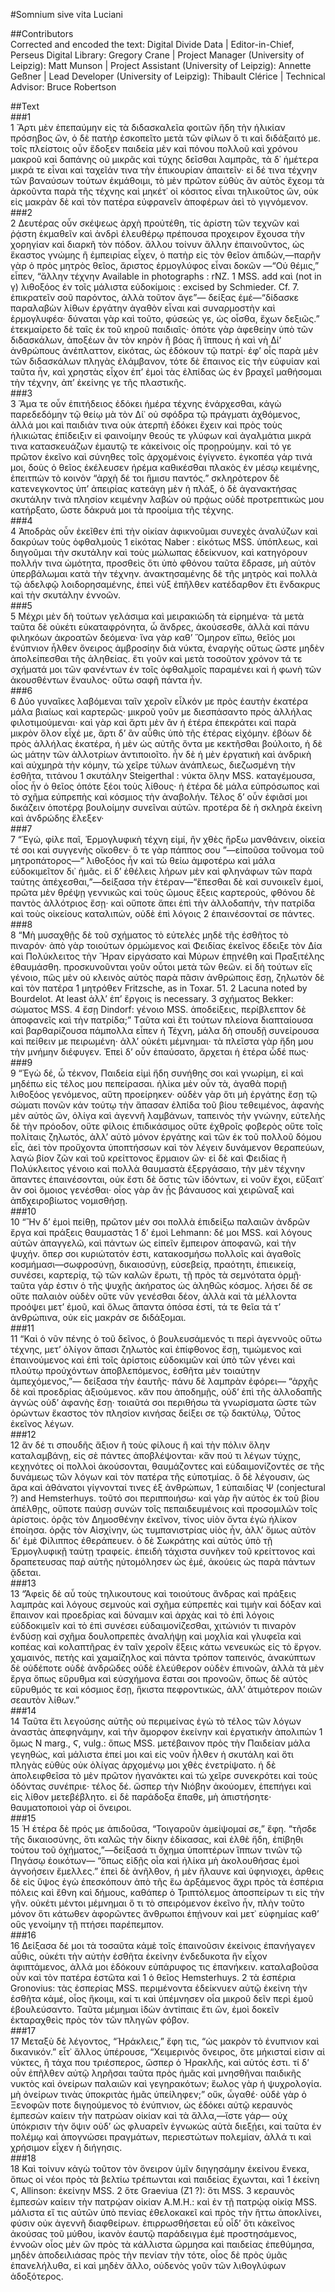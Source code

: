#Somnium sive vita Luciani  

##Contributors  
Corrected and encoded the text: Digital Divide Data | Editor-in-Chief, Perseus Digital Library: Gregory Crane | Project Manager (University of Leipzig): Matt Munson | Project Assistant (University of Leipzig): Annette Geßner | Lead Developer (University of Leipzig): Thibault Clérice | Technical Advisor: Bruce Robertson  

##Text  
###1  
1 Ἄρτι μὲν ἐπεπαύμην εἰς τὰ διδασκαλεῖα φοιτῶν ἤδη τὴν ἡλικίαν πρόσηβος ὤν, ὁ δὲ πατὴρ ἐσκοπεῖτο μετὰ τῶν φίλων ὅ τι καὶ διδάξαιτό με. τοῖς πλείστοις οὖν ἔδοξεν παιδεία μὲν καὶ πόνου πολλοῦ καὶ χρόνου μακροῦ καὶ δαπάνης οὐ μικρᾶς καὶ τύχης δεῖσθαι λαμπρᾶς, τὰ δ᾿ ἡμέτερα μικρά τε εἶναι καὶ ταχεῖάν τινα τὴν ἐπικουρίαν ἀπαιτεῖν· εἰ δέ τινα τέχνην τῶν βαναύσων τούτων ἐκμάθοιμι, τὸ μὲν πρῶτον εὐθὺς ἂν αὐτὸς ἔχεομ τὰ ἀρκοῦντα παρὰ τῆς τέχνης καὶ μηκέτ᾿ οἰ κόσιτος εἶναι τηλικοῦτος ὤν, οὐκ εἰς μακρὰν δὲ καὶ τὸν πατέρα εὐφρανεῖν ἀποφέρων ἀεὶ τὸ γιγνόμενον.  
###2  
2 Δευτέρας οὖν σκέψεως ἀρχὴ προὐτέθη, τίς ἀρίστη τῶν τεχνῶν καὶ ῥᾴστη ἐκμαθεῖν καὶ ἀνδρὶ ἐλευθέρῳ πρέπουσα προχειρον ἔχουσα τὴν χορηγίαν καὶ διαρκῆ τὸν πόδον. ἄλλου τοίνυν ἄλλην ἐπαινοῦντος, ὡς ἕκαστος γνώμης ἢ ἐμπειρίας εἶχεν, ὁ πατὴρ εἰς τὸν θεῖον ἀπιδών,—παρῆν γὰρ ὁ πρὸς μητρὸς θεῖος, ἄριστος ἑρμογλύφος εἶναι δοκῶν —“Οὐ θέμις,” εἶπεν, “ἄλλην τέχνην Available in photographs : rNZ. 1 MSS. add καὶ (not in γ) λιθοξόος ἐν τοῖς μάλιστα εὐδοκίμοις : excised by Schmieder. Cf. 7. ἐπικρατεῖν σοῦ παρόντος, ἀλλὰ τοῦτον ἄγε”— δείξας ἐμέ—“δίδασκε παραλαβὼν λίθων ἐργάτην ἀγαθὸν εἶναι καὶ συναρμοστὴν καὶ ἑρμογλυφέα· δύναται γὰρ καὶ τοῦτο, φύσεώς γε, ὡς οἶσθα, ἔχων δεξιῶς.” ἐτεκμαίρετο δὲ ταῖς ἐκ τοῦ κηροῦ παιδιαῖς· ὁπότε γὰρ ἀφεθείην ὑπὸ τῶν διδασκάλων, ἀποξέων ἂν τὸν κηρὸν ἢ βόας ἢ ἵππους ἡ καὶ νὴ Δίʼ ἀνθρώπους ἀνέπλαττον, εἰκότας, ὡς ἐδόκουν τῷ πατρί· ἐφʼ οἷς παρὰ μὲν τῶν διδασκάλων πληγὰς ἐλάμβανον, τότε δὲ ἔπαινος εἰς τὴν εὐφυίαν καὶ ταῦτα ἦν, καὶ χρηστὰς εἶχον ἐπʼ ἐμοὶ τὰς ἐλπίδας ὡς ἐν βραχεῖ μαθήσομαι τὴν τέχνην, ἀπʼ ἐκείνης γε τῆς πλαστικῆς.  
###3  
3 Ἅμα τε οὖν ἐπιτήδειος ἐδόκει ἡμέρα τέχνης ἐνάρχεσθαι, κἀγὼ παρεδεδόμην τῷ θείῳ μὰ τὸν Δί᾿ οὐ σφόδρα τῷ πράγματι ἀχθόμενος, ἀλλά μοι καὶ παιδιάν τινα οὐκ ἀτερπῆ ἐδόκει ἔχειν καὶ πρὸς τοὺς ἡλικιώτας ἐπίδειξιν εἰ φαινοίμην θεούς τε γλύφων καὶ ἀγαλμάτια μικρά τινα κατασκευάζων ἐμαυτῷ τε κἀκείνοις οἷς προῃρούμην. καὶ τό γε πρῶτον ἐκεῖνο καὶ σύνηθες τοῖς ἀρχομένοις ἐγίγνετο. ἐγκοπέα γάρ τινά μοι, δοὺς ὁ θεῖος ἐκέλευσεν ἠρέμα καθικέσθαι πλακὸς ἐν μέσῳ κειμένης, ἐπειτπὼν τὸ κοινὸν “ἀρχὴ δέ τοι ἥμισυ παντός.” σκληρότερον δὲ κατενεγκοντος ὑπʼ ἀπειρίας κατεάγη μὲν ἡ πλάξ, ὁ δὲ ἀγανακτήσας σκυτάλην τινὰ πλησίον κειμένην λαβὼν οὐ πρᾴως οὐδὲ προτρεπτικὼς μου κατήρξατο, ὥστε δάκρυά μοι τὰ προοίμια τῆς τέχνης.  
###4  
4 Ἀποδρὰς οὖν ἐκεῖθεν ἐπὶ τὴν οἰκίαν ἀφικνοῦμαι συνεχὲς ἀναλύζων καὶ δακρύων τοὺς ὀφθαλμοὺς 1 εἰκότας Naber : εἰκότως MSS. ὑπόπλεως, καὶ διηγοῦμαι τὴν σκυτάλην καὶ τοὺς μώλωπας ἐδείκνυον, καὶ κατηγόρουν πολλήν τινα ὠμότητα, προσθεὶς ὅτι ὑπὸ φθόνου ταῦτα ἔδρασε, μὴ αὐτὸν ὑπερβάλωμαι κατὰ τὴν τέχνην. ἀνακτησαμένης δὲ τῆς μητρὸς καὶ πολλὰ τῷ ἀδελφῷ λοιδορησαμένης, ἐπεὶ νὺξ ἐπῆλθεν κατέδαρθον ἔτι ἕνδακρυς καὶ τὴν σκυτάλην ἐννοῶν.  
###5  
5 Μέχρι μὲν δὴ τούτων γελάσιμα καὶ μειρακιώδη τὰ εἰρημένα· τὰ μετὰ ταῦτα δὲ οὐκέτι εὐκαταφρόνητα, ὦ ἄνδρες, ἀκούσεσθε, ἀλλὰ καὶ πάνυ φιληκόων ἀκροατῶν δεόμενα· ἵνα γὰρ καθʼ Ὅμηρον εἴπω, θεῖός μοι ἐνύπνιον ἦλθεν ὄνειρος ἀμβροσίην διὰ νύκτα, ἐναργὴς οὕτως ὥστε μηδὲν ἀπολείπεσθαι τῆς ἀληθείας. ἔτι γοῦν καὶ μετὰ τοσοῦτον χρόνον τά τε σχήματά μοι τῶν φανέντων ἐν τοῖς ὀφθαλμοῖς παραμένει καὶ ἡ φωνὴ τῶν ἀκουσθέντων ἕναυλος· οὕτω σαφῆ πάντα ἦν.  
###6  
6 Δύο γυναῖκες λαβόμεναι ταῖν χεροῖν εἷλκόν με πρὸς ἑαυτὴν ἑκατέρα μάλα βιαίως καὶ καρτερῶς· μικροῦ γοῦν με διεσπάσαντο πρὸς ἀλλήλας φιλοτιμούμεναι· καὶ γὰρ καὶ ἄρτι μὲν ἂν ἡ ἑτέρα ἐπεκράτει καὶ παρὰ μικρὸν ὅλον εἶχέ με, ἄρτι δʼ ἂν αὖθις ὑπὸ τῆς ἑτέρας εἰχόμην. ἐβόων δὲ πρὸς ἀλλήλας ἑκατέρα, ἡ μὲν ὡς αὐτῆς ὄντα με κεκτῆσθαι βούλοιτο, ἡ δὲ ὡς μάτην τῶν ἀλλοτρίων ἀντιποιοῖτο. ἦν δὲ ἡ μὲν ἐργατικὴ καὶ ἀνδρικὴ καὶ αὐχμηρὰ τὴν κόμην, τὼ χεῖρε τύλων ἀνάπλεως, διεζωσμένη τὴν ἐσθῆτα, τιτάνου 1 σκυτάλην Steigerthal : νύκτα ὅλην MSS. καταγέμουσα, οἷος ἦν ὁ θεῖος ὁπότε ξέοι τοὺς λίθους· ἡ ἑτέρα δὲ μάλα εὐπρόσωπος καὶ τὸ σχῆμα εὐπρεπὴς καὶ κόσμιος τὴν ἀναβολήν. Τέλος δʼ οὖν ἐφιᾶσί μοι δικάζειν ὁποτέρᾳ βουλοίμην συνεῖναι αὐτῶν. προτέρα δὲ ἡ σκληρὰ ἐκείνη καὶ ἀνδρώδης ἔλεξεν·  
###7  
7 “Ἐγώ, φίλε παῖ, Ἑρμογλυφικὴ τέχνη εἰμί, ἢν χθὲς ἤρξω μανθάνειν, οἰκεία τέ σοι καὶ συγγενὴς οἴκοθεν· ὅ τε γὰρ πάππος σου ”—εἰποῦσα τοὔνομα τοῦ μητροπάτορος—“ λιθοξόος ἦν καὶ τὼ θείω ἀμφοτέρω καὶ μάλα εὐδοκιμεῖτον δι᾿ ἡμᾶς. εἰ δʼ ἐθέλεις λήρων μὲν καὶ φληνάφων τῶν παρὰ ταύτης ἀπέχεσθαι,”—δείξασα τὴν ἑτέραν—“ἕπεσθαι δὲ καὶ συνοικεῖν ἐμοί, πρῶτα μὲν θρέψῃ γεννικῶς καὶ τοὺς ὤμους ἕξεις καρτερούς, φθόνου δὲ παντὸς ἀλλότριος ἔσῃ· καὶ οὔποτε ἄπει ἐπὶ τὴν ἀλλοδαπήν, τὴν πατρίδα καὶ τοὺς οἰκείους καταλιπών, οὐδὲ ἐπὶ λόγοις 2 ἐπαινέσονταί σε πάντες.  
###8  
8 “Μὴ μυσαχθῇς δὲ τοῦ σχήματος τὸ εὐτελὲς μηδὲ τῆς ἐσθῆτος τὸ πιναρόν· ἀπὸ γὰρ τοιούτων ὁρμώμενος καὶ Φειδίας ἐκεῖνος ἔδειξε τὸν Δία καὶ Πολύκλειτος τὴν Ἥραν εἰργάσατο καὶ Μύρων ἐπῃνέθη καὶ Πραξιτέλης ἐθαυμάσθη. προσκυνοῦνται γοῦν οὗτοι μετὰ τῶν θεῶν. εἰ δὴ τούτων εἴς γένοιο, πῶς μὲν οὐ κλεινὸς αὐτὸς παρὰ πᾶσιν ἀνθρώποις ἔσῃ, ζηλωτὸν δὲ καὶ τὸν πατέρα 1 μητρόθεν Fritzsche, as in Toxar. 51. 2 Lacuna noted by Bourdelot. At least ἀλλʼ ἐπʼ ἔργοις is necessary. 3 σχήματος Bekker: σώματος MSS. 4 ἔσῃ Dindorf: γένοιο MSS. ἀποδείξεις, περίβλεπτον δὲ ἀποφανεῖς καὶ τὴν πατρίδα;” Tαῦτα καὶ ἔτι τούτων πλείονα διαπταίουσα καὶ βαρθαρίζουσα πάμπολλα εἶπεν ἡ Τέχνη, μάλα δὴ σπουδῇ συνείρουσα καὶ πείθειν με πειρωμένη· ἀλλʼ οὐκέτι μέμνημαι· τὰ πλεῖστα γὰρ ἤδη μου τὴν μνήμην διέφυγεν. Ἐπεὶ δʼ οὖν ἐπαύσατο, ἄρχεται ἡ ἑτέρα ὦδέ πως·  
###9  
9 “Ἐγὼ δέ, ὦ τέκνον, Παιδεία εἰμὶ ἤδη συνήθης σοι καὶ γνωρίμη, εἰ καὶ μηδέπω εἰς τέλος μου πεπείρασαι. ἡλίκα μὲν οὖν τὰ, ἀγαθὰ ποριῇ λιθοξόος γενόμενος, αὕτη προείρηκεν· οὐδὲν γὰρ ὅτι μὴ ἐργάτης ἔσῃ τῷ σώματι πονῶν κάν τούτῳ τὴν ἅπασαν ἐλπίδα τοῦ βίου τεθειμένος, ἀφανὴς μὲν αὐτὸς ὤν, ὀλίγα καὶ ἀγεννῆ λαμβάνων, ταπεινὸς τὴν γνώνην, εὐτελὴς δὲ τὴν πρόοδον, οὔτε φίλοις ἐπιδικάσιμος οὔτε ἐχθροῖς φοβερὸς οὔτε τοῖς πολίταις ζηλωτός, ἀλλʼ αὐτὸ μόνον ἐργάτης καὶ τῶν ἐκ τοῦ πολλοῦ δόμου εἶς, ἀεὶ τὸν προὔχοντα ὑποπτήσσων καὶ τὸν λέγειν δυνάμενον θεραπεύων, λαγὼ βίον ζῶν καὶ τοῦ κρείττονος ἕρμαιον ὤν· εἰ δὲ καὶ Φειδίας ἢ Πολύκλειτος γένοιο καὶ πολλὰ θαυμαστὰ ἐξεργάσαιο, τὴν μὲν τέχνην ἄπαντες ἐπαινέσονται, οὐκ ἔστι δὲ ὅστις τῶν ἰδόντων, εἰ νοῦν ἔχοι, εὔξαιτ᾿ ἂν σοὶ ὅμοιος γενέσθαι· οἷος γὰρ ἂν ᾖς βάναυσος καὶ χειρῶναξ καὶ ἀπδχειροβίωτος νομισθήσῃ.  
###10  
10 “Ἢν δʼ ἐμοὶ πείθῃ, πρῶτον μέν σοι πολλὰ ἐπιδείξω παλαιῶν ἀνδρῶν ἔργα καὶ πράξεις θαυμαστὰς 1 δʼ ἐμοὶ Lehmann: δέ μοι MSS. καὶ λόγους αὐτῶν ἀπαγγελῶ, καὶ πάντων ὡς εἰπεῖν ἔμπειρον ἀποφανῶ, καὶ τὴν ψυχήν. ὅπερ σοι κυριώτατόν ἐστι, κατακοσμήσω πολλοῖς καὶ ἀγαθοῖς κοσμήμασι—σωφροσύνῃ, δικαιοσύνῃ, εὐσεβείᾳ, πραότητι, ἐπιεικείᾳ, συνέσει, καρτερίᾳ, τῷ τῶν καλῶν ἔρωτι, τῇ πρὸς τὰ σεμνότατα ὁρμῇ· ταῦτα γάρ ἐστιν ὁ τῆς ψυχῆς ἀκήρατος ὡς ἀληθῶς κόσμος. λήσει δέ σε οὔτε παλαιὸν οὐδὲν οὔτε νῦν γενέσθαι δέον, ἀλλὰ καὶ τὰ μέλλοντα προόψει μετʼ ἐμοῦ, καὶ ὅλως ἅπαντα ὁπόσα ἐστί, τά τε θεῖα τά τʼ ἀνθρώπινα, οὐκ εἰς μακράν σε διδάξομαι.  
###11  
11 “Καὶ ὁ νῦν πένης ὁ τοῦ δεῖνος, ὁ βουλευσάμενός τι περὶ ἀγεννοῦς οὕτω τέχνης, μετʼ ὀλίγον ἅπασι ζηλωτὸς καὶ ἐπίφθονος ἔσῃ, τιμώμενος καὶ ἐπαινούμενος καὶ ἐπὶ τοῖς ἀρίστοις εὐδοκιμῶν καὶ ὑπὸ τῶν γένει καὶ πλούτῳ προὐχόντων ἀποβλεπόμενος, ἐσθῆτα μὲν τοιαύτην ἀμπεχόμενος,”— δείξασα τὴν ἑαυτῆς· πάνυ δὲ λαμπρὰν ἐφόρει— “ἀρχῆς δὲ καὶ προεδρίας ἀξιούμενος. κἄν που ἀποδημῇς, οὐδʼ ἐπὶ τῆς ἀλλοδαπῆς ἀγνὼς οὐδʼ ἀφανὴς ἔσῃ· τοιαῦτά σοι περιθήσω τὰ γνωρίσματα ὥστε τῶν ὁρώντων ἕκαστος τὸν πλησίον κινήσας δείξει σε τῷ δακτύλῳ, Ὁὗτος ἐκεῖνος λέγων.  
###12  
12 ἂν δέ τι σπουδῆς ἄξιον ἢ τοὺς φίλους ἢ καὶ τὴν πόλιν ὅλην καταλαμβάνῃ, εἰς σὲ πάντες ἀποβλέψονται· κἄν πού τι λέγων τύχῃς, κεχηνότες οἱ πολλοὶ ἀκούσονται, θαυμάζοντες καὶ εὐδαιμονίζοντές σε τῆς δυνάμεως τῶν λόγων καὶ τὸν πατέρα τῆς εὐποτμίας. ὃ δὲ λέγουσιν, ὡς ἄρα καὶ ἀθάνατοι γίγνονταί τινες ἐξ ἀνθρώπων, 1 εὐπαιδίας Ψ (conjectural ?) and Hemsterhuys. τοῦτό σοι περιπποιήσω· καὶ γὰρ ἢν αὐτὸς ἐκ τοῦ βίου ἀπέλθῃς, οὔποτε παύσῃ συνὼν τοῖς πεπαιδευμένοις καὶ προσομιλῶν τοῖς ἀρίστοις. ὁρᾷς τὸν Δημοσθένην ἐκεῖνον, τίνος υἱὸν ὄντα ἐγὼ ἡλίκον ἐποίησα. ὁρᾷς τὸν Αἰσχίνην, ὡς τυμπανιστρίας υἰὸς ἦν, ἀλλʼ ὅμως αὐτὸν διʼ ἐμὲ Φίλιππος ἐθεράπευεν. ὁ δὲ Σωκράτης καὶ αὐτὸς ὑπὸ τῇ Ἑρμογλυφικῇ ταύτῃ τραφείς. ἐπειδὴ τάχιστα συνῆκεν τοῦ κρείττονος καὶ δραπετευσας παῤ αὐτῆς ηὐτομόλησεν ὡς ἐμέ, ἀκούεις ὡς παρὰ πάντων ᾄδεται.  
###13  
13 “Ἀφεὶς δὲ αὖ τοὺς τηλικουτους καὶ τοιούτους ἄνδρας καὶ πράξεις λαμπρὰς καὶ λόγους σεμνοὺς καὶ σχῆμα εὐπρεπὲς καὶ τιμὴν καὶ δόξαν καὶ ἔπαινον καὶ προεδρίας καὶ δύναμιν καὶ ἀρχὰς καὶ τὸ ἐπὶ λόγοις εὐδδοκιμεῖν καὶ τὸ ἐπὶ συνέσει εὐδαιμονίζεσθαι, χιτώνιόν τι πιναρὸν ἐνδύσῃ καὶ σχῆμα δουλοπρεπὲς ἀναλήψῃ καὶ μοχλία καὶ γλυφεῖα καὶ κοπέας καὶ κολαπτῆρας ἐν ταῖν χεροῖν ἔξεις κάτω νενευκὼς εἰς τὸ ἔργον. χαμαινός, πετὴς καὶ χαμαίζηλος καὶ πάντα τρόπον ταπεινός, ἀνακύπτων δὲ οὐδέποτε οὐδὲ ἀνδρῶδες οὐδὲ ἐλεύθερον οὐδὲν ἐπινοῶν, ἀλλὰ τὰ μὲν ἔργα ὅπως εὔρυθμα καὶ εὐσχήμονα ἔσται σοι προνοῶν, ὅπως δὲ αὐτὸς εὔρυθμός τε καὶ κόσμιος ἔσῃ, ἥκιστα πεφροντικώς, ἀλλʼ ἀτιμότερον ποιῶν σεαυτὸν λίθων.”  
###14  
14 Ταῦτα ἔτι λεγούσης αὐτῆς οὐ περιμείνας ἐγὼ τὸ τέλος τῶν λόγων ἀναστὰς ἀπεφηνάμην, καὶ τὴν ἄμορφον ἐκείνην καὶ ἐργατικὴν ἀπολιπὼν 1 ὅμως Ν marg., Ϛ, vulg.: ὅπως MSS. μετέβαινον πρὸς τὴν Παιδείαν μάλα γεγηθώς, καὶ μάλιστα ἐπεί μοι καὶ εἰς νοῦν ἦλθεν ἡ σκυτάλη καὶ ὅτι πληγὰς εὐθὺς οὐκ ὀλίγας ἀρχομένῳ μοι χθὲς ἐνετρίψατο. ἡ δὲ ἀπολειφθεῖσα τὸ μὲν πρῶτον ἠγανάκτει καὶ τὼ χεῖρε συνεκρότει καὶ τοὺς ὀδόντας συνέπριε· τέλος δέ. ὥσπερ τὴν Νιόβην ἀκούομεν, ἐπεπήγει καὶ εἰς λίθον μετεβέβλητο. εἰ δὲ παράδοξα ἔπαθε, μὴ ἀπιστήσητε· θαυματοποιοὶ γὰρ οἱ ὄνειροι.  
###15  
15 Ἡ ἑτέρα δὲ πρός με ἀπιδοῦσα, “Τοιγαροῦν ἀμείψομαί σε,” ἔφη. “τῆσδε τῆς δικαιοσύνης, ὅτι καλῶς τὴν δίκην ἐδίκασας, καὶ ἐλθὲ ἤδη, ἐπίβηθι τούτου τοῦ ὀχήματος,”—δείξασά τι ὄχημα ὑποπτέρων ἵππων τινῶν τῷ Πηγάσῳ ἐοικότων— “ὅπως εἰδῇς οἷα καὶ ἡλίκα μὴ ἀκολουθήσας ἐμοὶ ἀγνοήσειν ἔμελλες.” ἐπεὶ δὲ ἀνῆλθον, ἡ μὲν ἤλαυνε καὶ ὑφηνιοχει, ἀρθεις δὲ εἰς ὕψος ἐγὼ ἐπεσκόπουν ἀπὸ τῆς ἕω ἀρξάμενος ἄχρι πρὸς τὰ ἑσπέρια πόλεις καὶ ἔθνη καὶ δήμους, καθάπερ ὁ Τριπτόλεμος ἀποσπείρων τι εἰς τὴν γῆν. οὐκέτι μέντοι μέμνημαι ὅ τι τὸ σπειρόμενον ἐκεῖνο ἦν, πλὴν τοῦτο μόνον ὅτι κάτωθεν ἀφορῶντες ἄνθρωποι ἐπῄνουν καὶ μετ᾿ εὐφημίας καθʼ οὓς γενοίμην τῇ πτήσει παρέπεμπον.  
###16  
16 Δείξασα δέ μοι τὰ τοσαῦτα κἀμὲ τοῖς ἐπαινοῦσιν ἐκείνοις ἐπανήγαγεν αὖθις, οὐκέτι τὴν αὐτὴν ἐσθῆτα ἐκείνην ἐνδεδυκοτα ἣν εἶχον ἀφιπτάμενος, ἀλλά μοι ἐδόκουν εὐπάρυφος τις ἐπανήκειν. καταλαβοῦσα οὖν καὶ τὸν πατέρα ἑστῶτα καὶ 1 ὁ θεῖος Hemsterhuys. 2 τὰ ἑσπέρια Gronovius: τὰς ἑσπερίας MSS. περιμένοντα ἐδείκνυεν αὐτῷ ἐκείνη τὴν ἐσθῆτα κἀμέ, οἷος ἥκοιμι, καί τι καὶ ὑπέμνησεν οἶα μικροῦ δεῖν περὶ ἐμοῦ ἐβουλεύσαντο. Ταῦτα μέμημαι ἰδὼν ἀντίπαις ἔτι ὤν, ἐμοὶ δοκεῖν ἐκταραχθεὶς πρὸς τὸν τῶν πληγῶν φόβον.  
###17  
17 Μεταξὺ δὲ λέγοντος, “Ἡράκλεις,” ἔφη τις, “ὡς μακρὸν τὸ ἐνυπνιον καὶ δικανικόν.” εἶτ᾿ ἄλλος ὑπέρουσε, “Χειμερινὸς ὄνειρος, ὅτε μήκισταί εἰσιν αἱ νύκτες, ἢ τάχα που τριέσπερος, ὥσπερ ὁ Ἡρακλῆς, καὶ αὐτός ἐστι. τί δʼ οὖν ἐπῆλθεν αὐτῷ ληρῆσαι ταῦτα πρὸς ἡμᾶς καὶ μνησθῆναι παιδικῆς νυκτὸς καὶ ὀνείρων παλαιῶν καὶ γεγηρακότων; ἕωλος γὰρ ἡ ψυχρολογία. μὴ ὀνείρων τινὰς ὑποκριτὰς ἡμᾶς ὑπείληφεν;” οὔκ, ὦγαθέ· οὐδὲ γὰρ ὁ Ξενοφῶν ποτε διγηούμενος τὸ ἐνύπνιον, ὡς ἐδόκει αὐτῷ κεραυνὸς ἐμπεσὼν καίειν τὴν πατρώαν οἰκίαν καὶ τὰ ἄλλα,—ἴστε γάρ— οὐχ ὑπόκρισιν τὴν ὄψιν οὐδʼ ὡς φλυαρεῖν ἐγνωκὼς αὐτὰ διεξῄει, καὶ ταῦτα ἐν πολέμῳ καὶ ἀπογνώσει πραγμάτων, περιεστώτων πολεμίαν, ἀλλά τι καὶ χρήσιμον εἶχεν ἡ διήγησις.  
###18  
18 Καὶ τοίνυν κἀγὼ τοῦτον τὸν ὄνειρον ὑμῖν διηγησάμην ἐκείνου ἕνεκα, ὅπως οἱ νέοι πρὸς τὰ βελτίω τρέπωνται καὶ παιδείας ἔχωνται, καὶ 1 ἐκείνη Ϛ, Allinson: ἐκείνην MSS. 2 ὅτε Graeviua (Z1 ?): ὅτι MSS. 3 κεραυνὸς ἐμπεσὼν καίειν τὴν πατρῴαν οἰκίαν A.M.H.: καὶ ἐν τῇ πατρῴᾳ οἰκίᾳ MSS. μάλιστα εἴ τις αὐτῶν ὑπὸ πενίας ἐθελοκακεῖ καὶ πρὸς τὴν ἥττω ἀποκλίνει, φύσιν οὐκ ἀγεννῆ διαφθείρων. ἐπιρρωσθήσεται εὖ οἶδʼ ὅτι κἀκεῖνος ἀκούσας τοῦ μύθου, ἱκανὸν ἑαυτῷ παράδειγμα ἐμὲ προστησάμενος, ἐννοῶν οἷος μὲν ὢν πρὸς τὰ κάλλιστα ὥρμησα καὶ παιδείας ἐπεθύμησα, μηδὲν ἀποδειλιάσας πρὸς τὴν πενίαν τὴν τότε, οἷος δὲ πρὸς ὑμᾶς ἐπανελήλυθα, εἰ καὶ μηδὲν ἄλλο, οὐδενὸς γοῦν τῶν λιθογλύφων ἀδοξότερος.  
